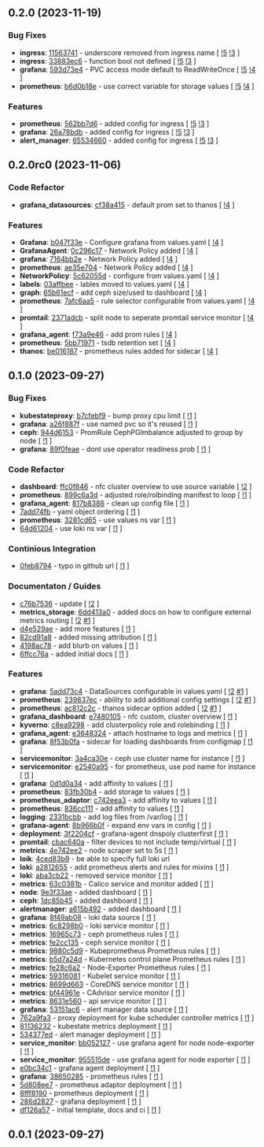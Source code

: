 ## 0.2.0 (2023-11-19)

### Bug Fixes

- **ingress**: [11563741](https://gitlab.com/nofusscomputing/projects/kubernetes_monitoring/-/commit/11563741a90dc81ddf043cc529fa13916bee9082) - underscore removed from ingress name [ [!5](https://gitlab.com/nofusscomputing/projects/kubernetes_monitoring/-/merge_requests/5) [!3](https://gitlab.com/nofusscomputing/projects/kubernetes_monitoring/-/merge_requests/3) ]
- **ingress**: [33883ec6](https://gitlab.com/nofusscomputing/projects/kubernetes_monitoring/-/commit/33883ec64025d8a2ab81fec50019d2605776ea07) - function bool not defined [ [!5](https://gitlab.com/nofusscomputing/projects/kubernetes_monitoring/-/merge_requests/5) [!3](https://gitlab.com/nofusscomputing/projects/kubernetes_monitoring/-/merge_requests/3) ]
- **grafana**: [593d73e4](https://gitlab.com/nofusscomputing/projects/kubernetes_monitoring/-/commit/593d73e4c6e5c029d592adc8af5173c92d6a6fb0) - PVC access mode default to ReadWriteOnce [ [!5](https://gitlab.com/nofusscomputing/projects/kubernetes_monitoring/-/merge_requests/5) [!4](https://gitlab.com/nofusscomputing/projects/kubernetes_monitoring/-/merge_requests/4) ]
- **prometheus**: [b6d0b18e](https://gitlab.com/nofusscomputing/projects/kubernetes_monitoring/-/commit/b6d0b18ece17dcd2733c6892cba7e8e83575fab0) - use correct variable for storage values [ [!5](https://gitlab.com/nofusscomputing/projects/kubernetes_monitoring/-/merge_requests/5) [!4](https://gitlab.com/nofusscomputing/projects/kubernetes_monitoring/-/merge_requests/4) ]

### Features

- **prometheus**: [562bb7d6](https://gitlab.com/nofusscomputing/projects/kubernetes_monitoring/-/commit/562bb7d6f57f52b3cf4fcaf19a15a8eed492d15e) - added config for ingress [ [!5](https://gitlab.com/nofusscomputing/projects/kubernetes_monitoring/-/merge_requests/5) [!3](https://gitlab.com/nofusscomputing/projects/kubernetes_monitoring/-/merge_requests/3) ]
- **grafana**: [26a78bdb](https://gitlab.com/nofusscomputing/projects/kubernetes_monitoring/-/commit/26a78bdb3373cbed1d78785ded47e3dfae28c853) - added config for ingress [ [!5](https://gitlab.com/nofusscomputing/projects/kubernetes_monitoring/-/merge_requests/5) [!3](https://gitlab.com/nofusscomputing/projects/kubernetes_monitoring/-/merge_requests/3) ]
- **alert_manager**: [65534660](https://gitlab.com/nofusscomputing/projects/kubernetes_monitoring/-/commit/65534660dda9b10761bf6067abc3297bec75a182) - added config for ingress [ [!5](https://gitlab.com/nofusscomputing/projects/kubernetes_monitoring/-/merge_requests/5) [!3](https://gitlab.com/nofusscomputing/projects/kubernetes_monitoring/-/merge_requests/3) ]

## 0.2.0rc0 (2023-11-06)

### Code Refactor

- **grafana_datasources**: [cf38a415](https://gitlab.com/nofusscomputing/projects/kubernetes_monitoring/-/commit/cf38a4156adcbdda150fe309f1f7dd97a5a3bf07) - default prom set to thanos [ [!4](https://gitlab.com/nofusscomputing/projects/kubernetes_monitoring/-/merge_requests/4) ]

### Features

- **Grafana**: [b047f33e](https://gitlab.com/nofusscomputing/projects/kubernetes_monitoring/-/commit/b047f33e275d2e908f7e8a220944573f2e367bf7) - Configure grafana from values.yaml [ [!4](https://gitlab.com/nofusscomputing/projects/kubernetes_monitoring/-/merge_requests/4) ]
- **GrafanaAgent**: [0c296c17](https://gitlab.com/nofusscomputing/projects/kubernetes_monitoring/-/commit/0c296c173e786c77504fabba337b464bcde6c290) - Network Policy added [ [!4](https://gitlab.com/nofusscomputing/projects/kubernetes_monitoring/-/merge_requests/4) ]
- **grafana**: [7164bb2e](https://gitlab.com/nofusscomputing/projects/kubernetes_monitoring/-/commit/7164bb2e0b5f2c5e7fb59bcb64321eabb651b08e) - Network Policy added [ [!4](https://gitlab.com/nofusscomputing/projects/kubernetes_monitoring/-/merge_requests/4) ]
- **prometheus**: [ae35e704](https://gitlab.com/nofusscomputing/projects/kubernetes_monitoring/-/commit/ae35e704e33bee4d2fea3390a7965a087e30acce) - Network Policy added [ [!4](https://gitlab.com/nofusscomputing/projects/kubernetes_monitoring/-/merge_requests/4) ]
- **NetworkPolicy**: [5c62055d](https://gitlab.com/nofusscomputing/projects/kubernetes_monitoring/-/commit/5c62055d2f2041b33a2ab5ff8023cf8bd6b08df1) - configure from values.yaml [ [!4](https://gitlab.com/nofusscomputing/projects/kubernetes_monitoring/-/merge_requests/4) ]
- **labels**: [03affbee](https://gitlab.com/nofusscomputing/projects/kubernetes_monitoring/-/commit/03affbee809d9e36f0930ae49ab07191e2b645a2) - lables moved to values.yaml [ [!4](https://gitlab.com/nofusscomputing/projects/kubernetes_monitoring/-/merge_requests/4) ]
- **graph**: [65b61ecf](https://gitlab.com/nofusscomputing/projects/kubernetes_monitoring/-/commit/65b61ecf545800bcbf4efc7e3175951b9c6d2965) - add ceph size/used to dashboard [ [!4](https://gitlab.com/nofusscomputing/projects/kubernetes_monitoring/-/merge_requests/4) ]
- **prometheus**: [7afc6aa5](https://gitlab.com/nofusscomputing/projects/kubernetes_monitoring/-/commit/7afc6aa515db4a43ce8dc1a152f45f400fc68a39) - rule selector configurable from values.yaml [ [!4](https://gitlab.com/nofusscomputing/projects/kubernetes_monitoring/-/merge_requests/4) ]
- **promtail**: [2371adcb](https://gitlab.com/nofusscomputing/projects/kubernetes_monitoring/-/commit/2371adcbc5d64a27ff72b0ac45f589ccef4eb400) - split node to seperate promtail service monitor [ [!4](https://gitlab.com/nofusscomputing/projects/kubernetes_monitoring/-/merge_requests/4) ]
- **grafana_agent**: [f73a9e46](https://gitlab.com/nofusscomputing/projects/kubernetes_monitoring/-/commit/f73a9e462e16dffbc0e17eaed3c0c78aff95d52b) - add prom rules [ [!4](https://gitlab.com/nofusscomputing/projects/kubernetes_monitoring/-/merge_requests/4) ]
- **prometheus**: [5bb71971](https://gitlab.com/nofusscomputing/projects/kubernetes_monitoring/-/commit/5bb71971292b8f760e9b348652dc9df3c0dfa921) - tsdb retention set [ [!4](https://gitlab.com/nofusscomputing/projects/kubernetes_monitoring/-/merge_requests/4) ]
- **thanos**: [be016187](https://gitlab.com/nofusscomputing/projects/kubernetes_monitoring/-/commit/be0161876d6b6868204af06255a01f08cc62c6ea) - prometheus rules added for sidecar [ [!4](https://gitlab.com/nofusscomputing/projects/kubernetes_monitoring/-/merge_requests/4) ]

## 0.1.0 (2023-09-27)

### Bug Fixes

- **kubestateproxy**: [b7cfebf9](https://gitlab.com/nofusscomputing/projects/kubernetes_monitoring/-/commit/b7cfebf92b3983f70df3439a516e0e355a505332) - bump proxy cpu limit [ [!1](https://gitlab.com/nofusscomputing/projects/kubernetes_monitoring/-/merge_requests/1) ]
- **grafana**: [a26f887f](https://gitlab.com/nofusscomputing/projects/kubernetes_monitoring/-/commit/a26f887fa41ef0eb0ff6ade8584335e228442d6a) - use named pvc so it's reused [ [!1](https://gitlab.com/nofusscomputing/projects/kubernetes_monitoring/-/merge_requests/1) ]
- **ceph**: [944d6153](https://gitlab.com/nofusscomputing/projects/kubernetes_monitoring/-/commit/944d6153312703f41f5d579b3326684c0f7312a7) - PromRule CephPGImbalance adjusted to group by node [ [!1](https://gitlab.com/nofusscomputing/projects/kubernetes_monitoring/-/merge_requests/1) ]
- **grafana**: [89f0feae](https://gitlab.com/nofusscomputing/projects/kubernetes_monitoring/-/commit/89f0feae08bde0e1545c492b58dd1fbdb9ac3a45) - dont use operator readiness prob [ [!1](https://gitlab.com/nofusscomputing/projects/kubernetes_monitoring/-/merge_requests/1) ]

### Code Refactor

- **dashboard**: [ffc0f846](https://gitlab.com/nofusscomputing/projects/kubernetes_monitoring/-/commit/ffc0f8466912b5598d7df9078ce30c8a3424fc34) - nfc cluster overview to use source variable [ [!2](https://gitlab.com/nofusscomputing/projects/kubernetes_monitoring/-/merge_requests/2) ]
- **prometheus**: [899c6a3d](https://gitlab.com/nofusscomputing/projects/kubernetes_monitoring/-/commit/899c6a3d786e147024bd63464e89637a7180b909) - adjusted role/rolbinding manifest to loop [ [!1](https://gitlab.com/nofusscomputing/projects/kubernetes_monitoring/-/merge_requests/1) ]
- **grafana_agent**: [817b8386](https://gitlab.com/nofusscomputing/projects/kubernetes_monitoring/-/commit/817b83865555cbfa49dad03b2beffa2a93c45124) - clean up config file [ [!1](https://gitlab.com/nofusscomputing/projects/kubernetes_monitoring/-/merge_requests/1) ]
- [7add74fb](https://gitlab.com/nofusscomputing/projects/kubernetes_monitoring/-/commit/7add74fbb1cae8613df3a7405889198c78b091f0) - yaml object ordering [ [!1](https://gitlab.com/nofusscomputing/projects/kubernetes_monitoring/-/merge_requests/1) ]
- **prometheus**: [3281cd65](https://gitlab.com/nofusscomputing/projects/kubernetes_monitoring/-/commit/3281cd6552339ee16c7ae94ae9676f26c3d8000e) - use values ns var [ [!1](https://gitlab.com/nofusscomputing/projects/kubernetes_monitoring/-/merge_requests/1) ]
- [64d61204](https://gitlab.com/nofusscomputing/projects/kubernetes_monitoring/-/commit/64d612047f35349d149c8c0d4d1732908284ca9f) - use loki ns var [ [!1](https://gitlab.com/nofusscomputing/projects/kubernetes_monitoring/-/merge_requests/1) ]

### Continious Integration

- [0feb8794](https://gitlab.com/nofusscomputing/projects/kubernetes_monitoring/-/commit/0feb8794b2bcc41357ff8d8bf30f1856eb193e7d) - typo in github url [ [!1](https://gitlab.com/nofusscomputing/projects/kubernetes_monitoring/-/merge_requests/1) ]

### Documentaton / Guides

- [c76b7536](https://gitlab.com/nofusscomputing/projects/kubernetes_monitoring/-/commit/c76b753618b19c8fe088bc828247eb16db564c60) - update [ [!2](https://gitlab.com/nofusscomputing/projects/kubernetes_monitoring/-/merge_requests/2) ]
- **metrics_storage**: [6dd413a0](https://gitlab.com/nofusscomputing/projects/kubernetes_monitoring/-/commit/6dd413a0d42cdaf53bd3034645be60eb0b388afe) - added docs on how to configure external metrics routing [ [!2](https://gitlab.com/nofusscomputing/projects/kubernetes_monitoring/-/merge_requests/2) [#1](https://gitlab.com/nofusscomputing/projects/kubernetes_monitoring/-/issues/1) ]
- [d4e529ae](https://gitlab.com/nofusscomputing/projects/kubernetes_monitoring/-/commit/d4e529aec9c9d9d7a0982c061f44f853de740fd6) - add more features [ [!1](https://gitlab.com/nofusscomputing/projects/kubernetes_monitoring/-/merge_requests/1) ]
- [82cd91a8](https://gitlab.com/nofusscomputing/projects/kubernetes_monitoring/-/commit/82cd91a8596afca592292840cd6073ba5cb1e18b) - added missing attribution [ [!1](https://gitlab.com/nofusscomputing/projects/kubernetes_monitoring/-/merge_requests/1) ]
- [4198ac78](https://gitlab.com/nofusscomputing/projects/kubernetes_monitoring/-/commit/4198ac78da4733b36b94587dce9fd0a19664106d) - add blurb on values [ [!1](https://gitlab.com/nofusscomputing/projects/kubernetes_monitoring/-/merge_requests/1) ]
- [6ffcc76a](https://gitlab.com/nofusscomputing/projects/kubernetes_monitoring/-/commit/6ffcc76acf44e3fa124d21a5f2c3b6d169d342b3) - added initial docs [ [!1](https://gitlab.com/nofusscomputing/projects/kubernetes_monitoring/-/merge_requests/1) ]

### Features

- **grafana**: [5add73c4](https://gitlab.com/nofusscomputing/projects/kubernetes_monitoring/-/commit/5add73c411a595848d4c0714bab9aac3dc034118) - DataSources configurable in values.yaml [ [!2](https://gitlab.com/nofusscomputing/projects/kubernetes_monitoring/-/merge_requests/2) [#1](https://gitlab.com/nofusscomputing/projects/kubernetes_monitoring/-/issues/1) ]
- **prometheus**: [239837ec](https://gitlab.com/nofusscomputing/projects/kubernetes_monitoring/-/commit/239837ecbf8f5b233fcec418d063cd16b930a4f1) - ability to add additional config settings [ [!2](https://gitlab.com/nofusscomputing/projects/kubernetes_monitoring/-/merge_requests/2) [#1](https://gitlab.com/nofusscomputing/projects/kubernetes_monitoring/-/issues/1) ]
- **prometheus**: [ac812c2c](https://gitlab.com/nofusscomputing/projects/kubernetes_monitoring/-/commit/ac812c2c7ba6de7dd674088c5c5e2ebe29dc14a6) - thanos sidecar option added [ [!2](https://gitlab.com/nofusscomputing/projects/kubernetes_monitoring/-/merge_requests/2) [#1](https://gitlab.com/nofusscomputing/projects/kubernetes_monitoring/-/issues/1) ]
- **grafana_dashboard**: [e7480105](https://gitlab.com/nofusscomputing/projects/kubernetes_monitoring/-/commit/e7480105f7d0397bb20656a1d9c623461e408a6b) - nfc custom, cluster overview [ [!1](https://gitlab.com/nofusscomputing/projects/kubernetes_monitoring/-/merge_requests/1) ]
- **kyverno**: [c8ea9298](https://gitlab.com/nofusscomputing/projects/kubernetes_monitoring/-/commit/c8ea92987318f10a5c14af59ac4d45bc8a549061) - add clusterpolicy role and rolebinding [ [!1](https://gitlab.com/nofusscomputing/projects/kubernetes_monitoring/-/merge_requests/1) ]
- **grafana_agent**: [e3648324](https://gitlab.com/nofusscomputing/projects/kubernetes_monitoring/-/commit/e3648324f234c82202999e3198ba3a493384c1e4) - attach hostname to logs and metrics [ [!1](https://gitlab.com/nofusscomputing/projects/kubernetes_monitoring/-/merge_requests/1) ]
- **grafana**: [8f53b0fa](https://gitlab.com/nofusscomputing/projects/kubernetes_monitoring/-/commit/8f53b0fa07eef6153e4583f6fe86f3f7fd5027f4) - sidecar for loading dashboards from configmap [ [!1](https://gitlab.com/nofusscomputing/projects/kubernetes_monitoring/-/merge_requests/1) ]
- **servicemonitor**: [3a4ca30e](https://gitlab.com/nofusscomputing/projects/kubernetes_monitoring/-/commit/3a4ca30e68c85758fbfa1325a7fc6c17c81926ad) - ceph use cluster name for instance [ [!1](https://gitlab.com/nofusscomputing/projects/kubernetes_monitoring/-/merge_requests/1) ]
- **servicemonitor**: [e2540a95](https://gitlab.com/nofusscomputing/projects/kubernetes_monitoring/-/commit/e2540a955f08b7dcafa159abb773f095b920738b) - for prometheus, use pod name for instance [ [!1](https://gitlab.com/nofusscomputing/projects/kubernetes_monitoring/-/merge_requests/1) ]
- **grafana**: [0d1d0a34](https://gitlab.com/nofusscomputing/projects/kubernetes_monitoring/-/commit/0d1d0a34d8738ae408226479e0249f5cd1873551) - add affinity to values [ [!1](https://gitlab.com/nofusscomputing/projects/kubernetes_monitoring/-/merge_requests/1) ]
- **prometheus**: [83fb30b4](https://gitlab.com/nofusscomputing/projects/kubernetes_monitoring/-/commit/83fb30b4ed757d50b9f53bf3eba3de9cc38e0b55) - add storage to values [ [!1](https://gitlab.com/nofusscomputing/projects/kubernetes_monitoring/-/merge_requests/1) ]
- **prometheus_adaptor**: [c742eea3](https://gitlab.com/nofusscomputing/projects/kubernetes_monitoring/-/commit/c742eea38d8586f3de42db377f953b35c593966c) - add affinity to values [ [!1](https://gitlab.com/nofusscomputing/projects/kubernetes_monitoring/-/merge_requests/1) ]
- **prometheus**: [836cc111](https://gitlab.com/nofusscomputing/projects/kubernetes_monitoring/-/commit/836cc111e092046988aba7b9b1494b1432313add) - add affinity to values [ [!1](https://gitlab.com/nofusscomputing/projects/kubernetes_monitoring/-/merge_requests/1) ]
- **logging**: [2331bcbb](https://gitlab.com/nofusscomputing/projects/kubernetes_monitoring/-/commit/2331bcbba35d561b22b35f7aa8c19cea087999fd) - add log files from /var/log [ [!1](https://gitlab.com/nofusscomputing/projects/kubernetes_monitoring/-/merge_requests/1) ]
- **grafana-agent**: [8b966b0f](https://gitlab.com/nofusscomputing/projects/kubernetes_monitoring/-/commit/8b966b0f0ac33571128c959ed02d985cc805668f) - expand env vars in config [ [!1](https://gitlab.com/nofusscomputing/projects/kubernetes_monitoring/-/merge_requests/1) ]
- **deployment**: [3f2204cf](https://gitlab.com/nofusscomputing/projects/kubernetes_monitoring/-/commit/3f2204cf3132deea4e4750ec7cf97e512986423e) - grafana-agent dnspoly clusterfirst [ [!1](https://gitlab.com/nofusscomputing/projects/kubernetes_monitoring/-/merge_requests/1) ]
- **promtail**: [cbac640a](https://gitlab.com/nofusscomputing/projects/kubernetes_monitoring/-/commit/cbac640af3ffdb16c6b78ecfcf86205b7804e0fd) - filter devices to not include temp/virtual [ [!1](https://gitlab.com/nofusscomputing/projects/kubernetes_monitoring/-/merge_requests/1) ]
- **metrics**: [4e742ee2](https://gitlab.com/nofusscomputing/projects/kubernetes_monitoring/-/commit/4e742ee2d5dab3e2781d62e075f4a8adcf9c6b2a) - node scraper set to 5s [ [!1](https://gitlab.com/nofusscomputing/projects/kubernetes_monitoring/-/merge_requests/1) ]
- **loik**: [4ced83b9](https://gitlab.com/nofusscomputing/projects/kubernetes_monitoring/-/commit/4ced83b90d98e4805550cb2b5fda55c705e8c8bb) - be able to specify full loki url
- **loki**: [a2812655](https://gitlab.com/nofusscomputing/projects/kubernetes_monitoring/-/commit/a28126555f594aa805016c5948151e860e5c93ad) - add prometheus alerts and rules for mixins [ [!1](https://gitlab.com/nofusscomputing/projects/kubernetes_monitoring/-/merge_requests/1) ]
- **loki**: [aba3cb22](https://gitlab.com/nofusscomputing/projects/kubernetes_monitoring/-/commit/aba3cb22a97d180185eef2350988720542cb1298) - removed service monitor [ [!1](https://gitlab.com/nofusscomputing/projects/kubernetes_monitoring/-/merge_requests/1) ]
- **metrics**: [63c0381b](https://gitlab.com/nofusscomputing/projects/kubernetes_monitoring/-/commit/63c0381bd15b077537667979ec8e3dd2e6503090) - Calico service and monitor added [ [!1](https://gitlab.com/nofusscomputing/projects/kubernetes_monitoring/-/merge_requests/1) ]
- **node**: [9e3f33ae](https://gitlab.com/nofusscomputing/projects/kubernetes_monitoring/-/commit/9e3f33ae5679e92b1d5097fb808943c59f31aa3b) - added dashboard [ [!1](https://gitlab.com/nofusscomputing/projects/kubernetes_monitoring/-/merge_requests/1) ]
- **ceph**: [1dc85b45](https://gitlab.com/nofusscomputing/projects/kubernetes_monitoring/-/commit/1dc85b45180b56c7ed8f2a27246f0771f8672939) - added dashboard [ [!1](https://gitlab.com/nofusscomputing/projects/kubernetes_monitoring/-/merge_requests/1) ]
- **alertmanager**: [a615b492](https://gitlab.com/nofusscomputing/projects/kubernetes_monitoring/-/commit/a615b4922f59024c17056f6f6bc802ff2188c787) - added dashboard [ [!1](https://gitlab.com/nofusscomputing/projects/kubernetes_monitoring/-/merge_requests/1) ]
- **grafana**: [8f49ab08](https://gitlab.com/nofusscomputing/projects/kubernetes_monitoring/-/commit/8f49ab08b4759921b6577384b5456940d5026288) - loki data source [ [!1](https://gitlab.com/nofusscomputing/projects/kubernetes_monitoring/-/merge_requests/1) ]
- **metrics**: [6c8298b0](https://gitlab.com/nofusscomputing/projects/kubernetes_monitoring/-/commit/6c8298b0bb57e00f7aa7ee0deae7d9175c9a5347) - loki service monitor [ [!1](https://gitlab.com/nofusscomputing/projects/kubernetes_monitoring/-/merge_requests/1) ]
- **metrics**: [16965c73](https://gitlab.com/nofusscomputing/projects/kubernetes_monitoring/-/commit/16965c73046c4a4d463b5a36e246920fcad3f3fe) - ceph prometheus rules [ [!1](https://gitlab.com/nofusscomputing/projects/kubernetes_monitoring/-/merge_requests/1) ]
- **metrics**: [fe2cc135](https://gitlab.com/nofusscomputing/projects/kubernetes_monitoring/-/commit/fe2cc1352a1bd5dd49f2d3a3ac64b12916ad9dbf) - ceph service monitor [ [!1](https://gitlab.com/nofusscomputing/projects/kubernetes_monitoring/-/merge_requests/1) ]
- **metrics**: [9880c5d9](https://gitlab.com/nofusscomputing/projects/kubernetes_monitoring/-/commit/9880c5d988fce19aa59aa143c3c2c6e9cf5df88b) - Kubeprometheus Prometheus rules [ [!1](https://gitlab.com/nofusscomputing/projects/kubernetes_monitoring/-/merge_requests/1) ]
- **metrics**: [b5d7a24d](https://gitlab.com/nofusscomputing/projects/kubernetes_monitoring/-/commit/b5d7a24d28f9f418d9bca5e47d64c18cd9309986) - Kubernetes control plane Prometheus rules [ [!1](https://gitlab.com/nofusscomputing/projects/kubernetes_monitoring/-/merge_requests/1) ]
- **metrics**: [fe28c6a2](https://gitlab.com/nofusscomputing/projects/kubernetes_monitoring/-/commit/fe28c6a24cc786fbcc818f21f6dd971b7776110a) - Node-Exporter Prometheus rules [ [!1](https://gitlab.com/nofusscomputing/projects/kubernetes_monitoring/-/merge_requests/1) ]
- **metrics**: [59316081](https://gitlab.com/nofusscomputing/projects/kubernetes_monitoring/-/commit/59316081cd02676b25e88c79c99bc142918b8c07) - Kubelet service monitor [ [!1](https://gitlab.com/nofusscomputing/projects/kubernetes_monitoring/-/merge_requests/1) ]
- **metrics**: [8699d663](https://gitlab.com/nofusscomputing/projects/kubernetes_monitoring/-/commit/8699d66347106ee85ac775acc625f069494b02b7) - CoreDNS service monitor [ [!1](https://gitlab.com/nofusscomputing/projects/kubernetes_monitoring/-/merge_requests/1) ]
- **metrics**: [bf44961e](https://gitlab.com/nofusscomputing/projects/kubernetes_monitoring/-/commit/bf44961e02aa076f4dc0a5241359372d0e391b37) - CAdvisor service monitor [ [!1](https://gitlab.com/nofusscomputing/projects/kubernetes_monitoring/-/merge_requests/1) ]
- **metrics**: [8631e560](https://gitlab.com/nofusscomputing/projects/kubernetes_monitoring/-/commit/8631e56028e05b7c8aab6d239114d1c3b3304862) - api service monitor [ [!1](https://gitlab.com/nofusscomputing/projects/kubernetes_monitoring/-/merge_requests/1) ]
- **grafana**: [53151ac6](https://gitlab.com/nofusscomputing/projects/kubernetes_monitoring/-/commit/53151ac6b960dff80e6168486ff3a0359745347c) - alert manager data source [ [!1](https://gitlab.com/nofusscomputing/projects/kubernetes_monitoring/-/merge_requests/1) ]
- [762a9fa3](https://gitlab.com/nofusscomputing/projects/kubernetes_monitoring/-/commit/762a9fa387be7e0cf9919075fd94705940a92a0b) - proxy deployment for kube scheduler controller metrics [ [!1](https://gitlab.com/nofusscomputing/projects/kubernetes_monitoring/-/merge_requests/1) ]
- [81136232](https://gitlab.com/nofusscomputing/projects/kubernetes_monitoring/-/commit/81136232f773429b2e26ecedc79a2a660b2d9abc) - kubestate metrics deployment [ [!1](https://gitlab.com/nofusscomputing/projects/kubernetes_monitoring/-/merge_requests/1) ]
- [534377ed](https://gitlab.com/nofusscomputing/projects/kubernetes_monitoring/-/commit/534377edbdafab9c3939288330fc3e845445c898) - alert manager deployment [ [!1](https://gitlab.com/nofusscomputing/projects/kubernetes_monitoring/-/merge_requests/1) ]
- **service_monitor**: [bb052127](https://gitlab.com/nofusscomputing/projects/kubernetes_monitoring/-/commit/bb0521275581f44f6000829316f0660cde52c5ec) - use grafana agent for node node-exporter [ [!1](https://gitlab.com/nofusscomputing/projects/kubernetes_monitoring/-/merge_requests/1) ]
- **service_monitor**: [955515de](https://gitlab.com/nofusscomputing/projects/kubernetes_monitoring/-/commit/955515de351d3b725bfbe8b3e7cb5f8edd328cb5) - use grafana agent for node exporter [ [!1](https://gitlab.com/nofusscomputing/projects/kubernetes_monitoring/-/merge_requests/1) ]
- [e0bc34c1](https://gitlab.com/nofusscomputing/projects/kubernetes_monitoring/-/commit/e0bc34c12ff88b8e75806dc238b00e1ef464129b) - grafana agent deployment [ [!1](https://gitlab.com/nofusscomputing/projects/kubernetes_monitoring/-/merge_requests/1) ]
- **grafana**: [38650285](https://gitlab.com/nofusscomputing/projects/kubernetes_monitoring/-/commit/3865028541d6023f380745a2549654c651431a1b) - prometheus rules [ [!1](https://gitlab.com/nofusscomputing/projects/kubernetes_monitoring/-/merge_requests/1) ]
- [5d808ee7](https://gitlab.com/nofusscomputing/projects/kubernetes_monitoring/-/commit/5d808ee753afff17373dd8c4232b00bbf8904f16) - prometheus adaptor deployment [ [!1](https://gitlab.com/nofusscomputing/projects/kubernetes_monitoring/-/merge_requests/1) ]
- [8fff8190](https://gitlab.com/nofusscomputing/projects/kubernetes_monitoring/-/commit/8fff819081bf0b274f0afe7fe9f5cee6cd85ef18) - prometheus deployment [ [!1](https://gitlab.com/nofusscomputing/projects/kubernetes_monitoring/-/merge_requests/1) ]
- [286d2827](https://gitlab.com/nofusscomputing/projects/kubernetes_monitoring/-/commit/286d2827ad1c30f95814494425bcda96a8a9874d) - grafana deployment [ [!1](https://gitlab.com/nofusscomputing/projects/kubernetes_monitoring/-/merge_requests/1) ]
- [df126a57](https://gitlab.com/nofusscomputing/projects/kubernetes_monitoring/-/commit/df126a576d6fb81ae7c4caa07154502b5d119f0f) - initial template, docs and ci [ [!1](https://gitlab.com/nofusscomputing/projects/kubernetes_monitoring/-/merge_requests/1) ]

## 0.0.1 (2023-09-27)
